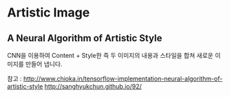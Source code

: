 # Artistic Image

## A Neural Algorithm of Artistic Style
CNN을 이용하여 Content + Style한 즉 두 이미지의 내용과 스타일을 합쳐 새로운 이미지를 만들어 냅니다.

참고 : <http://www.chioka.in/tensorflow-implementation-neural-algorithm-of-artistic-style>
 <http://sanghyukchun.github.io/92/>

